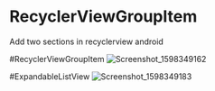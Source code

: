 # RecyclerViewGroupItem
Add two sections in recyclerview android 

#RecyclerViewGroupItem
![Screenshot_1598349162](https://user-images.githubusercontent.com/57432481/91160427-3474e300-e6eb-11ea-9442-f12324bbe20a.png)

#ExpandableListView
![Screenshot_1598349183](https://user-images.githubusercontent.com/57432481/91160434-36d73d00-e6eb-11ea-891d-5315e74af14d.png)

